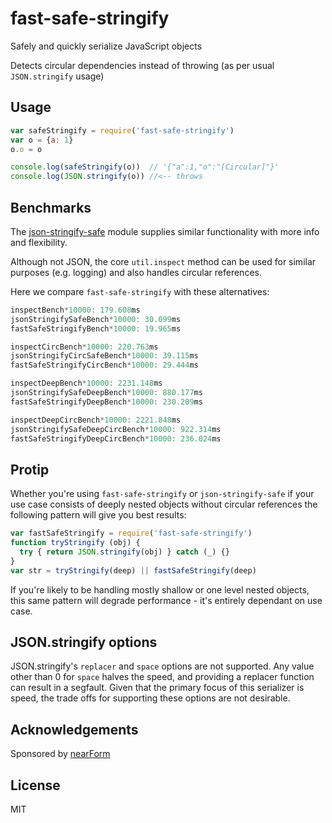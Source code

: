 # fast-safe-stringify

Safely and quickly serialize JavaScript objects

Detects circular dependencies instead of throwing
(as per usual `JSON.stringify` usage)

## Usage

```js
var safeStringify = require('fast-safe-stringify')
var o = {a: 1}
o.o = o

console.log(safeStringify(o))  // '{"a":1,"o":"[Circular]"}'
console.log(JSON.stringify(o)) //<-- throws
```

## Benchmarks

The [json-stringify-safe](http://npm.im/json-stringify-safe) module supplies similar functionality with more info and flexibility.

Although not JSON, the core `util.inspect` method can be used for similar purposes (e.g. logging) and also handles circular references.

Here we compare `fast-safe-stringify` with these alternatives:

```js
inspectBench*10000: 179.608ms
jsonStringifySafeBench*10000: 30.099ms
fastSafeStringifyBench*10000: 19.965ms

inspectCircBench*10000: 220.763ms
jsonStringifyCircSafeBench*10000: 39.115ms
fastSafeStringifyCircBench*10000: 29.444ms

inspectDeepBench*10000: 2231.148ms
jsonStringifySafeDeepBench*10000: 880.177ms
fastSafeStringifyDeepBench*10000: 230.209ms

inspectDeepCircBench*10000: 2221.848ms
jsonStringifySafeDeepCircBench*10000: 922.314ms
fastSafeStringifyDeepCircBench*10000: 236.024ms
```

## Protip

Whether you're using `fast-safe-stringify` or `json-stringify-safe`
if your use case consists of deeply nested objects without circular
references the following pattern will give you best results:

```js
var fastSafeStringify = require('fast-safe-stringify')
function tryStringify (obj) {
  try { return JSON.stringify(obj) } catch (_) {}
}
var str = tryStringify(deep) || fastSafeStringify(deep)
```

If you're likely to be handling mostly shallow or one level nested objects,
this same pattern will degrade performance - it's entirely dependant on use case.

## JSON.stringify options

JSON.stringify's `replacer` and `space` options are not supported. Any value
other than 0 for `space` halves the speed, and providing a replacer function
can result in a segfault. Given that the primary focus of this serializer is
speed, the trade offs for supporting these options are not desirable.


## Acknowledgements

Sponsored by [nearForm](http://nearform.com)

## License

MIT

